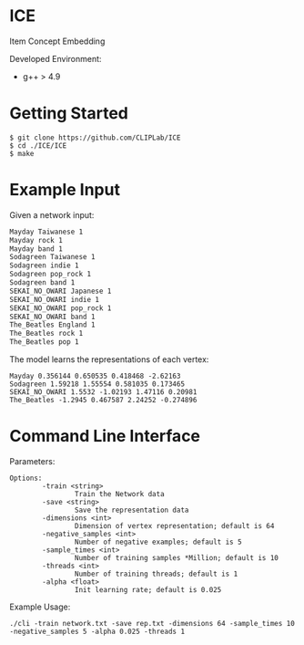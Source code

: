 # ICE
Item Concept Embedding

Developed Environment:
- g++ > 4.9

# Getting Started
```
$ git clone https://github.com/CLIPLab/ICE
$ cd ./ICE/ICE
$ make
```

# Example Input
Given a network input:
```txt
Mayday Taiwanese 1
Mayday rock 1
Mayday band 1
Sodagreen Taiwanese 1
Sodagreen indie 1
Sodagreen pop_rock 1
Sodagreen band 1
SEKAI_NO_OWARI Japanese 1
SEKAI_NO_OWARI indie 1
SEKAI_NO_OWARI pop_rock 1
SEKAI_NO_OWARI band 1
The_Beatles England 1
The_Beatles rock 1
The_Beatles pop 1
```
The model learns the representations of each vertex:
```
Mayday 0.356144 0.650535 0.418468 -2.62163
Sodagreen 1.59218 1.55554 0.581035 0.173465
SEKAI_NO_OWARI 1.5532 -1.02193 1.47116 0.20981
The_Beatles -1.2945 0.467587 2.24252 -0.274896
```

# Command Line Interface

Parameters:
```
Options:
        -train <string>
                Train the Network data
        -save <string>
                Save the representation data
        -dimensions <int>
                Dimension of vertex representation; default is 64
        -negative_samples <int>
                Number of negative examples; default is 5
        -sample_times <int>
                Number of training samples *Million; default is 10
        -threads <int>
                Number of training threads; default is 1
        -alpha <float>
                Init learning rate; default is 0.025
```

Example Usage:
```
./cli -train network.txt -save rep.txt -dimensions 64 -sample_times 10 -negative_samples 5 -alpha 0.025 -threads 1
```
